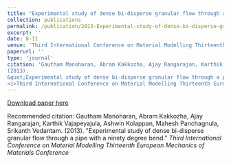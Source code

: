 ```yaml
---
title: "Experimental study of dense bi-disperse granular flow through a pipe with a ninety degree bend"
collection: publications
permalink: /publication/2013-Experimental-study-of-dense-bi-disperse-granular-flow-through-a-pipe-with-a-ninety-degree-bend
excerpt: ''
date: 8-11
venue: 'Third International Conference on Material Modelling Thirteenth European Mechanics of Materials Conference'
paperurl: ''
type: 'journal'
citation: 'Gautham Manoharan, Abram Kakkozha, Ajay Rangarajan, Karthik Vajapeyajula, Ashwin Kolappan, Mahesh Panchagnula, Srikanth Vedantam.
(2013).
&quot;Experimental study of dense bi-disperse granular flow through a pipe with a ninety degree bend.&quot;
<i>Third International Conference on Material Modelling Thirteenth European Mechanics of Materials Conference</i>'
---
```



[Download paper here](http://icmm3.ippt.gov.pl/icmm3_book_of_abstracts-a4paper.pdf)

Recommended citation: Gautham Manoharan, Abram Kakkozha, Ajay Rangarajan, Karthik Vajapeyajula, Ashwin Kolappan, Mahesh Panchagnula, Srikanth Vedantam.
(2013).
&quot;Experimental study of dense bi-disperse granular flow through a pipe with a ninety degree bend.&quot;
<i>Third International Conference on Material Modelling Thirteenth European Mechanics of Materials Conference</i>